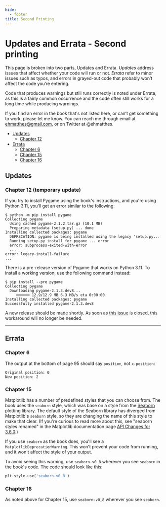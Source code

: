 ```yaml
---
hide:
  - footer
title: Second Printing
---
```


# Updates and Errata - Second printing

This page is broken into two parts, Updates and Errata. *Updates* address issues that affect whether your code will run or not. *Errata* refer to minor issues such as typos, and errors in grayed-out code that probably won’t affect the code you’re entering.

Code that produces warnings but still runs correctly is noted under Errata, as this is a fairly common occurrence and the code often still works for a long time while producing warnings.

If you find an error in the book that's not listed here, or can’t get something to work, please let me know. You can reach me through email at ehmatthes@gmail.com, or on Twitter at @ehmatthes.

- [Updates](#updates)
    - [Chapter 12](#chapter-12-temporary-update)
- [Errata](#errata)
    - [Chapter 6](#chapter-6)
    - [Chapter 15](#chapter-15)
    - [Chapter 16](#chapter-16)


Updates
---

### Chapter 12 (temporary update)

If you try to install Pygame using the book's instructions, and you're using Python 3.11, you'll get an error similar to the following:

```
$ python -m pip install pygame 
Collecting pygame
  Using cached pygame-2.1.2.tar.gz (10.1 MB)
  Preparing metadata (setup.py) ... done
Installing collected packages: pygame
  DEPRECATION: pygame is being installed using the legacy 'setup.py...
  Running setup.py install for pygame ... error
  error: subprocess-exited-with-error
  ...
error: legacy-install-failure
...
```

There is a pre-release version of Pygame that works on Python 3.11. To install a working version, use the following command instead:

```
$ pip install --pre pygame
Collecting pygame
  Downloading pygame-2.1.3.dev8...
     ━━━━━━ 12.9/12.9 MB 6.3 MB/s eta 0:00:00
Installing collected packages: pygame
Successfully installed pygame-2.1.3.dev8
```

A new release should be made shortly. As soon as [this issue](https://github.com/pygame/pygame/issues/3522) is closed, this workaround will no longer be needed.

---

Errata
---

### Chapter 6

The output at the bottom of page 95 should say `position`, not `x-position`:

```
Original position: 0
New position: 2
```

### Chapter 15

Matplotlib has a number of predefined styles that you can choose from. The book uses the `seaborn` style, which was base on a style from the [Seaborn](https://seaborn.pydata.org) plotting library. The default style of the Seaborn library has diverged from Matplotlib's `seaborn` style, so they are changing the name of this style to make that clear. (If you're curious to read more about this, see "seaborn styles renamed" in the Matplotlib documentation page [API Changes for 3.6.0](https://matplotlib.org/stable/api/prev_api_changes/api_changes_3.6.0.html#seaborn-styles-renamed).)

If you use `seaborn` as the book does, you'll see a `MatplotlibDeprecationWarning`. This won't prevent your code from running, and it won't affect the style of your output.

To avoid seeing this warning, use `seaborn-v0_8` wherever you see `seaborn` in the book's code. The code should look like this:

```python
plt.style.use('seaborn-v0_8')
```

### Chapter 16

As noted above for Chapter 15, use `seaborn-v0_8` wherever you see `seaborn`.